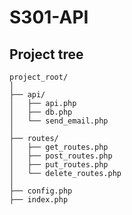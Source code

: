 # S301-API

## Project tree

    project_root/
    │
    ├── api/
    │   ├── api.php
    │   ├── db.php
    │   └── send_email.php
    │
    ├── routes/
    │   ├── get_routes.php
    │   ├── post_routes.php
    │   ├── put_routes.php
    │   └── delete_routes.php
    │
    ├── config.php
    ├── index.php

